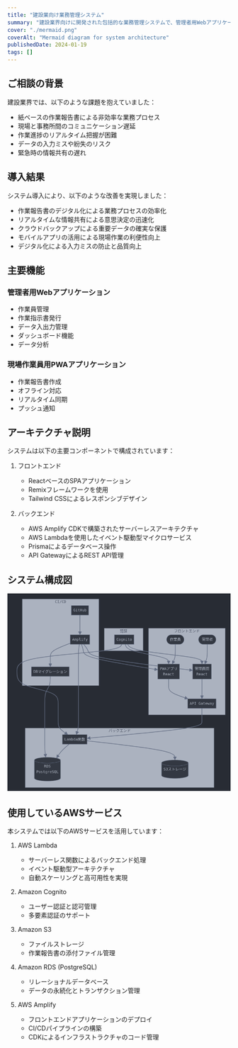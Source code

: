 ```yaml
---
title: "建設業向け業務管理システム"
summary: "建設業界向けに開発された包括的な業務管理システムで、管理者用Webアプリケーションと現場作業員用PWAアプリケーションを提供します。"
cover: "./mermaid.png"
coverAlt: "Mermaid diagram for system architecture"
publishedDate: 2024-01-19
tags: []
---
```


## ご相談の背景

建設業界では、以下のような課題を抱えていました：

- 紙ベースの作業報告書による非効率な業務プロセス
- 現場と事務所間のコミュニケーション遅延
- 作業進捗のリアルタイム把握が困難
- データの入力ミスや紛失のリスク
- 緊急時の情報共有の遅れ

## 導入結果

システム導入により、以下のような改善を実現しました：

- 作業報告書のデジタル化による業務プロセスの効率化
- リアルタイムな情報共有による意思決定の迅速化
- クラウドバックアップによる重要データの確実な保護
- モバイルアプリの活用による現場作業の利便性向上
- デジタル化による入力ミスの防止と品質向上

## 主要機能

### 管理者用Webアプリケーション

- 作業員管理
- 作業指示書発行
- データ入出力管理
- ダッシュボード機能
- データ分析

### 現場作業員用PWAアプリケーション

- 作業報告書作成
- オフライン対応
- リアルタイム同期
- プッシュ通知

## アーキテクチャ説明

システムは以下の主要コンポーネントで構成されています：

1. フロントエンド

   - ReactベースのSPAアプリケーション
   - Remixフレームワークを使用
   - Tailwind CSSによるレスポンシブデザイン

2. バックエンド
   - AWS Amplify CDKで構築されたサーバーレスアーキテクチャ
   - AWS Lambdaを使用したイベント駆動型マイクロサービス
   - Prismaによるデータベース操作
   - API GatewayによるREST API管理

## システム構成図

![Mermaid Diagram](./mermaid.png)

## 使用しているAWSサービス

本システムでは以下のAWSサービスを活用しています：

1. AWS Lambda

   - サーバーレス関数によるバックエンド処理
   - イベント駆動型アーキテクチャ
   - 自動スケーリングと高可用性を実現

2. Amazon Cognito

   - ユーザー認証と認可管理
   - 多要素認証のサポート

3. Amazon S3

   - ファイルストレージ
   - 作業報告書の添付ファイル管理

4. Amazon RDS (PostgreSQL)

   - リレーショナルデータベース
   - データの永続化とトランザクション管理

5. AWS Amplify
   - フロントエンドアプリケーションのデプロイ
   - CI/CDパイプラインの構築
   - CDKによるインフラストラクチャのコード管理
